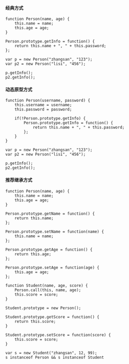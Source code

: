 #### 经典方式

    function Person(name, age) {
		this.name = name;
		this.age = age;
	}
	
	Person.prototype.getInfo = function() {
		return this.name + ", " + this.password;
	};
	
	var p = new Person("zhangsan", "123");
	var p2 = new Person("lisi", "456");

	p.getInfo();
	p2.getInfo();

#### 动态原型方式

	function Person(username, password) {
		this.username = username;
		this.password = password;

		if(!Person.prototype.getInfo) {
			Person.prototype.getInfo = function() {
				return this.name + ", " + this.password;
			};
		}
	}

	var p = new Person("zhangsan", "123");
	var p2 = new Person("lisi", "456");

	p.getInfo();
	p2.getInfo();
	
#### 推荐继承方式

	function Person(name, age) {
		this.name = name;
		this.age = age;
	}

	Person.prototype.getName = function() {
		return this.name;
	};

	Person.prototype.setName = function(name) {
		this.name = name;
	};

	Person.prototype.getAge = function() {
		return this.age;
	};

	Person.prototype.setAge = function(age) {
		this.age = age;
	};

	function Student(name, age, score) {
		Person.call(this, name, age);
		this.score = score;
	}

	Student.prototype = new Person();

	Student.prototype.getScore = function() {
		return this.score;
	}

	Student.prototype.setScore = function(score) {
		this.score = score;
	}

	var s = new Student("zhangsan", 12, 99);
	s instanceof Person && s instanceof Student
